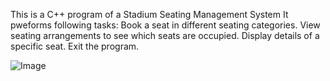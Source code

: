 This is a C++ program of a Stadium Seating Management System
It pweforms following tasks:
Book a seat in different seating categories.
View seating arrangements to see which seats are occupied.
Display details of a specific seat.
Exit the program.

![Image](https://github.com/user-attachments/assets/4ad14093-f46e-4e29-b01a-b4887b069aaf)
